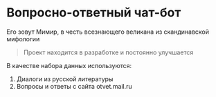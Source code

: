 # Вопросно-ответный чат-бот
Его зовут Мимир, в честь всезнающего великана из скандинавской мифологии

> Проект находится в разработке и постоянно улучшается

В качестве набора данных используются:
1. Диалоги из русской литературы
2. Вопросы и ответы с сайта otvet.mail.ru
